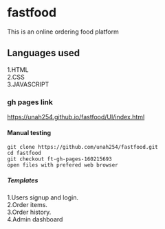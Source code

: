 # fastfood
This is an online ordering food platform
## Languages used
1.HTML                                                                     
2.CSS                                                                                                                                     
3.JAVASCRIPT
### gh pages link
https://unah254.github.io/fastfood/UI/index.html
#### Manual testing
```
git clone https://github.com/unah254/fastfood.git
cd fastfood
git checkout ft-gh-pages-160215693
open files with prefered web browser
```
##### Templates
1.Users signup and login.                                                                                                                 
2.Order items.                                                                                                                             
3.Order history.                                                                                                                           
4.Admin dashboard



